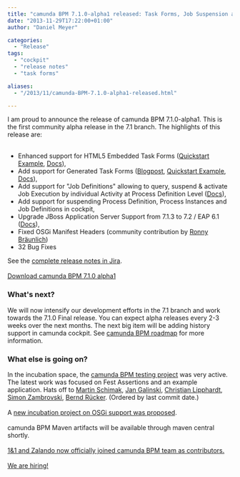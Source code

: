 ```yaml
---
title: "camunda BPM 7.1.0-alpha1 released: Task Forms, Job Suspension and Bugfixes"
date: "2013-11-29T17:22:00+01:00"
author: "Daniel Meyer"

categories:
  - "Release"
tags: 
  - "cockpit"
  - "release notes"
  - "task forms"

aliases:
  - "/2013/11/camunda-BPM-7.1.0-alpha1-released.html"

---
```


I am proud to announce the release of camunda BPM 7.1.0-alpha1. This is the first community alpha release in the 7.1 branch. The highlights of this release are:<br />
<br />
<ul>
<li>Enhanced support for HTML5 Embedded Task Forms (<a href="https://github.com/camunda/camunda-quickstarts/tree/master/usertask/task-form-embedded">Quickstart Example</a>, <a href="http://docs.camunda.org/latest/guides/user-guide/#tasklist-task-forms-embedded-task-forms">Docs</a>),</li>
<li>Add support for Generated Task Forms (<a href="http://blog.camunda.org/2013/12/how-to-use-generated-task-forms-with.html">Blogpost</a>,&nbsp;<a href="https://github.com/camunda/camunda-quickstarts/tree/master/usertask/task-form-generated">Quickstart Example</a>, <a href="http://docs.camunda.org/latest/guides/user-guide/#tasklist-task-forms-generated-task-forms">Docs</a>),</li>
<li>Add support for "Job Definitions" allowing to query, suspend &amp; activate Job Execution by individual Activity at Process Definition Level (<a href="http://docs.camunda.org/latest/guides/user-guide/#process-engine-process-engine-concepts-jobs-and-job-definitions">Docs</a>),</li>
<li>Add support for suspending Process Definition, Process Instances and Job Definitions in cockpit,</li>
<li>Upgrade JBoss Application Server Support from 7.1.3 to 7.2 / EAP 6.1 (<a href="http://docs.camunda.org/latest/guides/user-guide/#runtime-container-integration">Docs</a>),</li>
<li>Fixed OSGi Manifest Headers (community contribution by <a href="https://github.com/rbraeunlich">Ronny Bräunlich</a>)</li>
<li>32 Bug Fixes</li>
</ul>
<div>
See the <a href="https://app.camunda.com/jira/secure/ReleaseNote.jspa?projectId=10230&amp;version=13006">complete release notes in Jira</a>.</div>
<div>
<br /></div>
<div>
<a href="http://www.camunda.org/download/" style="text-align: center;">Download&nbsp;camunda BPM 7.1.0 alpha1</a></div>
<div>
<a name='more'></a></div>
<h3>
What's next?</h3>
<div>
We will now intensify our development efforts in the 7.1 branch and work towards the 7.1.0 Final release. You can expect alpha releases every 2-3 weeks over the next months. The next big item will be adding history support in camunda cockpit. See <a href="http://www.camunda.org/community/roadmap.html">camunda BPM roadmap</a> for more information.</div>
<div>
<h3>
What else is going on?</h3>
<div>
In the incubation space, the&nbsp;<a href="https://github.com/camunda/camunda-bpm-testing">camunda BPM testing project</a>&nbsp;was very active. The latest work was focused on Fest Assertions and an example application. Hats off to <a href="https://github.com/martinschimak">Martin Schimak</a>, <a href="https://github.com/jangalinski">Jan Galinski</a>, <a href="https://github.com/hawky-4s-">Christian Lipphardt</a>, <a href="https://github.com/zambrovski">Simon Zambrovski</a>, <a href="https://github.com/berndruecker">Bernd Rücker</a>.&nbsp;(Ordered by last commit date.)</div>
<div>
<br /></div>
<div>
A&nbsp;<a href="https://groups.google.com/forum/?fromgroups#!topic/camunda-bpm-dev/vr9LgCg3-pI">new incubation project on OSGi support was proposed</a>.</div>
<div>
<br /></div>
<div>
camunda BPM Maven artifacts will be available through maven central shortly.</div>
<div>
<br /></div>
<div>
<a href="http://www.camunda.org/community/team.html">1&amp;1 and Zalando now officially joined camunda BPM team as contributors.</a></div>
</div>
<div>
<br /></div>
<div>
<a href="http://www.camunda.org/community/jobs.html">We are hiring!</a></div>